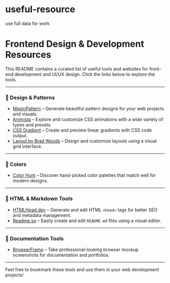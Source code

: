 # useful-resource
use full data for work
# Frontend Design & Development Resources

This README contains a curated list of useful tools and websites for front-end development and UI/UX design. Click the links below to explore the tools.

---

### 🎨 Design & Patterns

- [MagicPattern](https://www.magicpattern.design/) – Generate beautiful pattern designs for your web projects and visuals.
- [Animista](https://animista.net/play/basic) – Explore and customize CSS animations with a wide variety of types and presets.
- [CSS Gradient](https://cssgradient.io) – Create and preview linear gradients with CSS code output.
- [Layout by Brad Woods](https://layout.bradwoods.io/) – Design and customize layouts using a visual grid interface.

---

### 🌈 Colors

- [Color Hunt](https://colorhunt.co/) – Discover hand-picked color palettes that match well for modern designs.

---

### 🧠 HTML & Markdown Tools

- [HTMLHead.dev](https://htmlhead.dev/) – Generate and edit HTML `<head>` tags for better SEO and metadata management.
- [Readme.so](https://readme.so/) – Easily create and edit `README.md` files using a visual editor.

---

### 📸 Documentation Tools

- [BrowserFrame](https://browserframe.com/) – Take professional-looking browser mockup screenshots for documentation and portfolios.

---

Feel free to bookmark these tools and use them in your web development projects!

